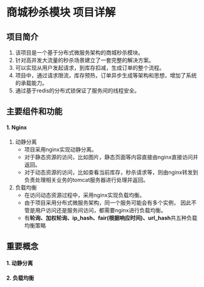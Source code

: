 # 商城秒杀模块 项目详解
## 项目简介
1. 该项目是一个基于分布式微服务架构的商城秒杀模块。
2. 针对高并发大流量的秒杀场景建立了一套完整的解决方案。
3. 可以实现从用户发起请求，到库存扣减，生成订单的整个流程。
4. 项目中，通过请求限流，库存预热，订单异步生成等架构和思想，增加了系统的承载能力。
5. 通过基于redis的分布式锁保证了服务间的线程安全。

## 主要组件和功能
#### 1. Nginx
1. 动静分离
   - 项目采用nginx实现动静分离。
   - 对于静态资源的访问，比如图片，静态页面等内容直接由nginx直接访问并返回。
   - 对于动态资源的访问，比如查看当前库存，秒杀请求等，则由nginx转发到负责处理相关业务的tomcat服务器进行处理并返回。
2. 负载均衡
   - 在访问动态资源过程中，采用nginx实现负载均衡。
   - 由于项目采用分布式微服务架构，同一个服务可能会有多个实例，
   因此不管是用户访问还是服务间访问，都需要nginx进行负载均衡。
   - 有**轮询、加权轮询、ip_hash、fair(根据响应时间)、url_hash**共五种负载均衡策略
## 重要概念
#### 1. 动静分离


#### 2. 负载均衡